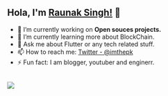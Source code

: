 ## Hola, I'm [Raunak Singh!](https://github.com/Raunaksingh100) 👋

- 🔭 I’m currently working on <b>Open souces projects.</b>
- 🌱 I’m currently learning more about BlockChain.
- 💬 Ask me about Flutter or any tech related stuff.
- 📫 How to reach me: [Twitter - @imthepk](https://twitter.com/RaunakS18873758)
- ⚡ Fun fact: I am blogger, youtuber and enginerr.

</br>
<a href="https://github.com/Raunaksingh100">
 <img align="left" src="https://github-readme-stats.vercel.app/api?username=RaunakSingh100&&show_icons=true&title_color=ffffff&icon_color=bb2acf&text_color=daf7dc&bg_color=151515"/>
</a>
